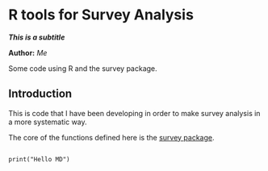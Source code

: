 R tools for Survey Analysis
==============

***This is a subtitle***

**Author:** *Me*

Some code using R and the survey package.

##  Introduction

This is code that I have been developing in order to make survey analysis in a more systematic way.

The core of the functions defined here is the [survey package](https://cran.r-project.org/web/packages/survey/).

```{r eval=TRUE, include=TRUE}

print("Hello MD")

```

